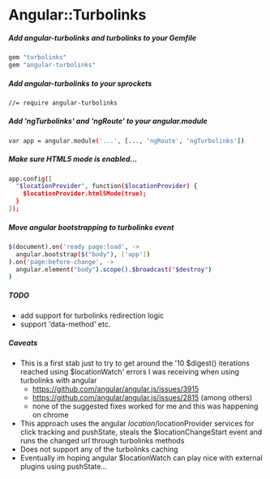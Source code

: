 # Angular::Turbolinks

##### Add angular-turbolinks and turbolinks to your Gemfile
```sh
gem "turbolinks"
gem "angular-turbolinks"
```

##### Add angular-turbolinks to your sprockets
```sh
//= require angular-turbolinks
```

##### Add 'ngTurbolinks' and 'ngRoute' to your angular.module
```sh
var app = angular.module('...', [..., 'ngRoute', 'ngTurbolinks'])
```

##### Make sure HTML5 mode is enabled...
```sh
app.config([
  "$locationProvider", function($locationProvider) {
    $locationProvider.html5Mode(true);
  }
]);
```

##### Move angular bootstrapping to turbolinks event
```sh
$(document).on('ready page:load', ->
  angular.bootstrap($("body"), ['app'])
).on('page:before-change', ->
  angular.element("body").scope().$broadcast("$destroy")
)
```

##### TODO
* add support for turbolinks redirection logic
* support 'data-method' etc.

##### Caveats
* This is a first stab just to try to get around the '10 $digest() iterations reached using $locationWatch' errors I was receiving when using turbolinks with angular
  * https://github.com/angular/angular.js/issues/3915
  * https://github.com/angular/angular.js/issues/2815 (among others)
  * none of the suggested fixes worked for me and this was happening on chrome
* This approach uses the angular $location/$locationProvider services for click tracking and pushState, steals the $locationChangeStart event and runs the changed url through turbolinks methods
* Does not support any of the turbolinks caching
* Eventually im hoping angular $locationWatch can play nice with external plugins using pushState...
